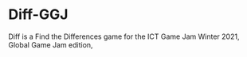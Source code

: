 # Diff-GGJ
Diff is a Find the Differences game for the ICT Game Jam Winter 2021, Global Game Jam edition,
